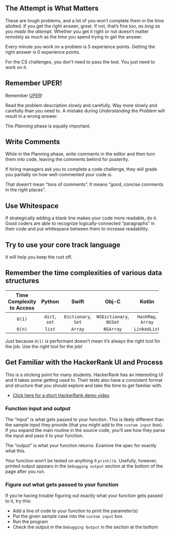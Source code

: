 The Attempt is What Matters
---------------------------

These are tough problems, and a lot of you won’t complete them in the time allotted. If you get the right answer, great. If not, that’s fine too, *as long as you made the attempt*. Whether you get it right or not doesn’t matter remotely as much as the time you spend trying to get the answer.

Every minute you work on a problem is 5 experience points. Getting the right answer is 0 experience points.

For the CS challenges, you don’t need to pass the test. You just need to work on it.

Remember UPER!
--------------

Remember [UPER](https://github.com/LambdaSchool/CS-Wiki/wiki/Lambda-Problem-Solving-Framework)!

Read the problem description slowly and carefully. Way more slowly and carefully than you need to. A mistake during *Understanding the Problem* will result in a wrong answer.

The *Planning* phase is equally important.

Write Comments
--------------

While in the Planning phase, write comments in the editor and then turn them into code, leaving the comments behind for posterity.

If hiring managers ask you to complete a code challenge, they will grade you partially on how well-commented your code is.

That doesn’t mean “tons of comments”. It means “good, concise comments in the right places”.

Use Whitespace
--------------

If strategically adding a blank line makes your code more readable, do it. Good coders are able to recognize logically-connected “paragraphs” in their code and put whitespace between them to increase readability.

Try to use your core track language
-----------------------------------

It will help you keep the rust off.

Remember the time complexities of various data structures
---------------------------------------------------------

<table style="width:96%;"><colgroup><col style="width: 16%" /><col style="width: 16%" /><col style="width: 16%" /><col style="width: 16%" /><col style="width: 16%" /><col style="width: 16%" /></colgroup><thead><tr class="header"><th style="text-align: center;">Time Complexity to Access</th><th style="text-align: center;">Python</th><th style="text-align: center;">Swift</th><th style="text-align: center;">Obj-C</th><th style="text-align: center;">Kotlin</th><th style="text-align: center;">Java</th></tr></thead><tbody><tr class="odd"><td style="text-align: center;"><code>O(1)</code></td><td style="text-align: center;"><code>dict</code>, <code>set</code></td><td style="text-align: center;"><code>Dictionary</code>, <code>Set</code></td><td style="text-align: center;"><code>NSDictionary</code>, <code>NSSet</code></td><td style="text-align: center;"><code>HashMap</code>, <code>Array</code></td><td style="text-align: center;"><code>HashMap</code>, <code>ArrayList</code></td></tr><tr class="even"><td style="text-align: center;"><code>O(n)</code></td><td style="text-align: center;"><code>list</code></td><td style="text-align: center;"><code>Array</code></td><td style="text-align: center;"><code>NSArray</code></td><td style="text-align: center;"><code>LinkedList</code></td><td style="text-align: center;"><code>LinkedList</code></td></tr></tbody></table>

Just because `O(1)` is performant doesn’t mean it’s always the right tool for the job. Use the right tool for the job!

Get Familiar with the HackerRank UI and Process
-----------------------------------------------

This is a sticking point for many students. HackerRank has an interesting UI and it takes some getting used to. Their tests also have a consistent format and structure that you should explore and take the time to get familiar with.

-   [Click here for a short HackerRank demo video](https://youtu.be/hWrxLqwplkc)

### Function input and output

The “input” is what gets passed to your function. This is likely different than the sample input they provide (that you might add to the `custom input` box). If you expand the main routine in the source code, you’ll see how they parse the input and pass it to your function.

The “output” is what your function returns. Examine the spec for exactly what this.

Your function won’t be tested on anything it `print()`s. Usefully, however, printed output appears in the `Debugging output` section at the bottom of the page after you run.

### Figure out what gets passed to your function

If you’re having trouble figuring out exactly what your function gets passed to it, try this:

-   Add a line of code to your function to print the parameter(s)
-   Put the given sample case into the `custom input` box
-   Run the program
-   Check the output in the `Debugging Output` in the section at the bottom
